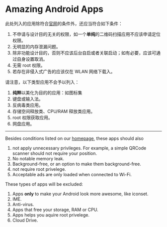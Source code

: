 # Amazing Android Apps

此处列入的应用除符合[官网](http://amazingapps.org/#two)的条件外，还应当符合如下条件：

1. 不申请与设计目的无关的权限，如一个**单纯**的二维码扫描应用不应该申请定位权限。
1. 无明显的内存泄漏问题。
1. 除非功能设计目的，否则不应该后台自启或者关联启动；如有必要，应该可通过自身设置取消。
1. 无需 root 权限。
1. 若存在非侵入式广告的应该仅在 WLAN 网络下载入。

请注意，以下类型应用不会予以列入：

1. **纯粹**以美化为目的的应用：如图标集
1. 键盘或输入法。
1. 反病毒类应用。
1. 存储空间释放类、CPU/RAM 释放类应用。
1. root 权限获取应用。
1. 网盘应用。

---

Besides conditions listed on our [homepage](http://amazingapps.org/#two), these apps should also
1. not apply unnecessary privileges. For example, a simple QRCode scanner should not require your position.
2. No notable memory leak.
3. Background-free, or an option to make them background-free.
4. not require root privelege.
5. Acceptable ads are only loaded when connected to Wi-Fi.

These types of apps will be excluded:
1. Apps **only** to make your Android look more awesome, like iconset.
2. IME.
3. Anti-virus.
4. Apps that free your storage, RAM or CPU.
5. Apps helps you aquire root privelege.
6. Cloud Drive.
